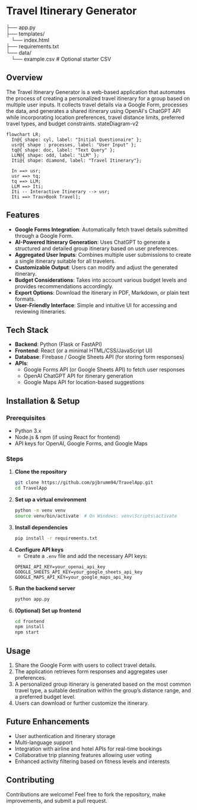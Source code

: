 # Travel Itinerary Generator
├── app.py \
├── templates/ \
&emsp;└── index.html \
├── requirements.txt \
└── data/ \
&emsp;└── example.csv  # Optional starter CSV

## Overview
The Travel Itinerary Generator is a web-based application that automates the process of creating a personalized travel itinerary for a group based on multiple user inputs. It collects travel details via a Google Form, processes the data, and generates a shared itinerary using OpenAI's ChatGPT API while incorporating location preferences, travel distance limits, preferred travel types, and budget constraints.
stateDiagram-v2

```mermaid
flowchart LR;
  In@{ shape: cyl, label: "Initial Questionaire" };
  usr@{ shape : processes, label: "User Input" };
  tq@{ shape: doc, label: "Text Query" };
  LLM@{ shape: odd, label: "LLM" };
  Iti@{ shape: diamond, label: "Travel Itinerary"};

  In ==> usr;
  usr ==> tq;
  tq ==> LLM;
  LLM ==> Iti;
  Iti -- Interactive Itinerary --> usr;
  Iti ==> Trav>Book Travel];
```


## Features
- **Google Forms Integration**: Automatically fetch travel details submitted through a Google Form.
- **AI-Powered Itinerary Generation**: Uses ChatGPT to generate a structured and detailed group itinerary based on user preferences.
- **Aggregated User Inputs**: Combines multiple user submissions to create a single itinerary suitable for all travelers.
- **Customizable Output**: Users can modify and adjust the generated itinerary.
- **Budget Considerations**: Takes into account various budget levels and provides recommendations accordingly.
- **Export Options**: Download the itinerary in PDF, Markdown, or plain text formats.
- **User-Friendly Interface**: Simple and intuitive UI for accessing and reviewing itineraries.

## Tech Stack
- **Backend**: Python (Flask or FastAPI)
- **Frontend**: React (or a minimal HTML/CSS/JavaScript UI)
- **Database**: Firebase / Google Sheets API (for storing form responses)
- **APIs**:
  - Google Forms API (or Google Sheets API) to fetch user responses
  - OpenAI ChatGPT API for itinerary generation
  - Google Maps API for location-based suggestions

## Installation & Setup
### Prerequisites
- Python 3.x
- Node.js & npm (if using React for frontend)
- API keys for OpenAI, Google Forms, and Google Maps

### Steps
1. **Clone the repository**
   ```sh
   git clone https://github.com/pjbrumm94/TravelApp.git
   cd TravelApp 
   ```
2. **Set up a virtual environment**
   ```sh
   python -m venv venv
   source venv/bin/activate  # On Windows: venv\Scripts\activate
   ```
3. **Install dependencies**
   ```sh
   pip install -r requirements.txt
   ```
4. **Configure API keys**
   - Create a `.env` file and add the necessary API keys:
   ```env
   OPENAI_API_KEY=your_openai_api_key
   GOOGLE_SHEETS_API_KEY=your_google_sheets_api_key
   GOOGLE_MAPS_API_KEY=your_google_maps_api_key
   ```
5. **Run the backend server**
   ```sh
   python app.py
   ```
6. **(Optional) Set up frontend**
   ```sh
   cd frontend
   npm install
   npm start
   ```

## Usage
1. Share the Google Form with users to collect travel details.
2. The application retrieves form responses and aggregates user preferences.
3. A personalized group itinerary is generated based on the most common travel type, a suitable destination within the group’s distance range, and a preferred budget level.
4. Users can download or further customize the itinerary.

## Future Enhancements
- User authentication and itinerary storage
- Multi-language support
- Integration with airline and hotel APIs for real-time bookings
- Collaborative trip planning features allowing user voting
- Enhanced activity filtering based on fitness levels and interests

## Contributing
Contributions are welcome! Feel free to fork the repository, make improvements, and submit a pull request.



